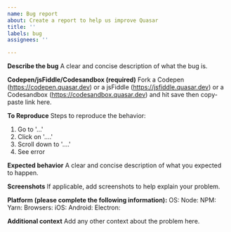 ```yaml
---
name: Bug report
about: Create a report to help us improve Quasar
title: ''
labels: bug
assignees: ''

---
```

**Describe the bug**
A clear and concise description of what the bug is.

**Codepen/jsFiddle/Codesandbox (required)**
Fork a Codepen (https://codepen.quasar.dev) or a jsFiddle (https://jsfiddle.quasar.dev) or a Codesandbox (https://codesandbox.quasar.dev) and hit save then copy-paste link here.

**To Reproduce**
Steps to reproduce the behavior:
1. Go to '...'
2. Click on '....'
3. Scroll down to '....'
4. See error

**Expected behavior**
A clear and concise description of what you expected to happen.

**Screenshots**
If applicable, add screenshots to help explain your problem.

**Platform (please complete the following information):**
OS:
Node:
NPM:
Yarn:
Browsers:
iOS:
Android:
Electron:

**Additional context**
Add any other context about the problem here.
